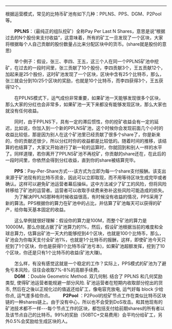 ***

根据运营模式，常见的比特币矿池有如下几种：PPLNS、PPS、DGM、P2Pool等。  
  
　　**PPLNS**：（最纯正的组队挖矿）全称Pay Per Last N Shares，意思是说“根据过去的N个股份来支付收益”，这意味着，所有的矿工一旦发现了一个区块，大家将根据每个人自己贡献的股份数量占比来分配区块中的货币。(share就是股份的意思)

　　举个例子：假设，张三、李四、王五，这三个人在同一个PPLNS矿池中挖矿，在过去的一段时间里，张三贡献了10个股份，李四贡献3个，王五贡献12个，加起来是25个股份，这时矿池发现了一个区块，区块中含有25个比特币，那么，张三就会分到10/25个区块的奖励，也就是10个比特币，而李四获得3个，王五获得12个。

　　在PPLNS模式下，运气成份非常重要，如果矿池一天能够发现很多个区块，那么大家的分红也会非常多，如果矿池一天下来都没有能够发现区块，那么大家也就没有任何收益。

　　同时，由于PPLNS下，具有一定的滞后惯性，你的挖矿收益会有一定的延迟，比如说，你加入到一个新的PPLNS矿池，这个时候你会发现前面几个小时的收益比较低，那是因为别人在这个矿池里已经贡献了很多个share了，你是新来的，你的贡献还很少，所以分红时你的收益都是比较低的。随着时间的推移，该结算的也结算了，大家又开始进行了新一轮的运算时，你就回到和别人一样的水平了。同样道理，若你离开了PPLNS矿池不再挖矿，你贡献的share还在，在此后的一段时间里，你依然会得到分红收益，直到你的share被结算完毕。

　　**PPS**：Pay-Per-Share方式---该方式为立即为每一个share支付报酬。该支出来源于矿池现有的比特币资金，因此可以立即取现，而不用等待区块生成完毕或者确认。这样可以避免矿池运营者幕后操纵。这中方法减少了矿工的风险，但将风险转移给了矿池的运营者。运营者可以收取手续费来弥补这些风险可能造成的损失。
　　为了解决PPLNS那种有时候收益很高，有时候没有收益的情况，PPS采用了新的算法。PPS根据你的算力在矿池中的占比，并估算了矿池每天可以获得的矿产，给你每天基本固定的收益。

　　这么举例就很好理解：假设你的算力是100M，而整个矿池的算力是10000M，那么你就占据了矿池算力的1%，然后，假设矿池根据当前的难度和全球总算力，估算出矿池一天大约能够挖到4个区块，也就是100个比特币，那么，矿池会为你每天支付全矿池1%，也就是1个比特币的报酬，这样，即使矿池今天只挖到了1个区块，你也是获得1个比特币(矿池亏本)，如果矿池超额发挥，挖到了10个区块，你还是只有1个比特币的收益(矿池大赚)。

　　怎么样，有没有感觉这就是一个稳定的工作？实际上，PPS模式的矿池为了避免亏本风险，往往会收取7%-8%的高额手续费。  
　　**DGM** ：Double Geometric Method. 双几何制. 结合了 PPLNS 和几何奖励类型, 使得矿池运营者能规避一部分风险. 矿池运营者在短期内收取部分挖出的货币, 然后在之後以正规化过的值返还给矿工，像电容充放电, 运气好每 block 少给你点, 运气差多给你点。
　　**P2Pool** ：P2Pool的挖矿节点工作在类似比特币区块链的一种shares链上。由于没有中心，所以也不会受到DoS攻击。和其他现有的矿池技术都不一样---每个节点工作的区块，都包括支付给前期shares的所有者以及该节点自己的比特币。99%的奖励（50BTC+交易费用）会平均分给矿工，另外0.5%会奖励给生成区块的人。